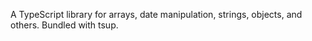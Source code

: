 A TypeScript library for arrays, date manipulation, strings, objects, and others. Bundled with tsup.